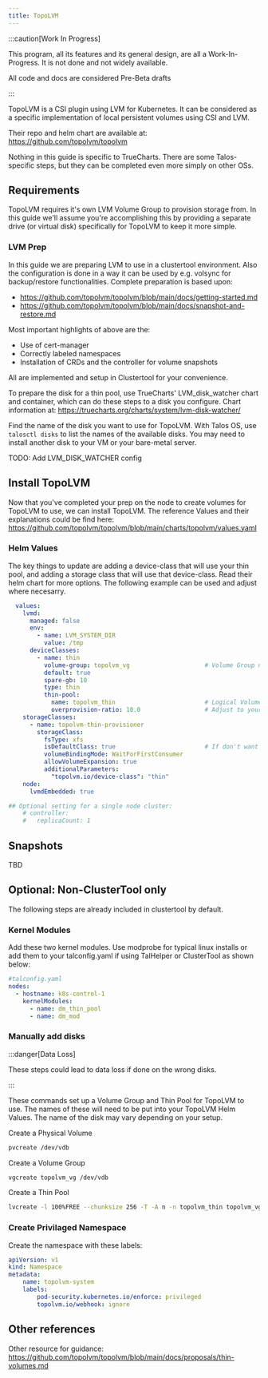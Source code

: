```yaml
---
title: TopoLVM
---
```



:::caution[Work In Progress]

This program, all its features and its general design, are all a Work-In-Progress. It is not done and not widely available.

All code and docs are considered Pre-Beta drafts

:::

TopoLVM is a CSI plugin using LVM for Kubernetes. It can be considered as a specific implementation of local persistent volumes using CSI and LVM.

Their repo and helm chart are available at: https://github.com/topolvm/topolvm

Nothing in this guide is specific to TrueCharts. There are some Talos-specific steps, but they can be completed even more simply on other OSs.

## Requirements

TopoLVM requires it's own LVM Volume Group to provision storage from. In this guide we'll assume you're accomplishing this by providing a separate drive (or virtual disk) specifically for TopoLVM to keep it more simple.


### LVM Prep
In this guide we are preparing LVM to use in a clustertool environment. Also the configuration is done in a way it can be used by e.g. volsync for backup/restore functionalities.
Complete preparation is based upon:
- https://github.com/topolvm/topolvm/blob/main/docs/getting-started.md
- https://github.com/topolvm/topolvm/blob/main/docs/snapshot-and-restore.md

Most important highlights of above are the:
- Use of cert-manager
- Correctly labeled namespaces
- Installation of CRDs and the controller for volume snapshots

All are implemented and setup in Clustertool for your convenience.

To prepare the disk for a thin pool, use TrueCharts' LVM_disk_watcher chart and container, which can do these steps to a disk you configure.
Chart information at: https://truecharts.org/charts/system/lvm-disk-watcher/

Find the name of the disk you want to use for TopoLVM. With Talos OS, use `talosctl disks` to list the names of the available disks. You may need to install another disk to your VM or your bare-metal server.

TODO: Add LVM_DISK_WATCHER config


## Install TopoLVM
Now that you've completed your prep on the node to create volumes for TopoLVM to use, we can install TopoLVM.
The reference Values and their explanations could be find here:
https://github.com/topolvm/topolvm/blob/main/charts/topolvm/values.yaml

### Helm Values

The key things to update are adding a device-class that will use your thin pool, and adding a storage class that will use that device-class. Read their helm chart for more options.
The following example can be used and adjust where necesarry.

```yaml
  values:
    lvmd:
      managed: false
      env:
        - name: LVM_SYSTEM_DIR
          value: /tmp
      deviceClasses:
        - name: thin
          volume-group: topolvm_vg                     # Volume Group name used in LVM_Disk_Watcher
          default: true                                
          spare-gb: 10
          type: thin
          thin-pool:
            name: topolvm_thin                         # Logical Volume name used in LVM_Disk_Watcher
            overprovision-ratio: 10.0                  # Adjust to your convenience
    storageClasses:
      - name: topolvm-thin-provisioner
        storageClass:
          fsType: xfs
          isDefaultClass: true                         # If don't want to have this as your Default Storage Class in your cluster, set to false.
          volumeBindingMode: WaitForFirstConsumer
          allowVolumeExpansion: true
          additionalParameters:
            "topolvm.io/device-class": "thin"
    node:
      lvmdEmbedded: true

## Optional setting for a single node cluster:
    # controller:
    #   replicaCount: 1
```

## Snapshots
TBD

## Optional: Non-ClusterTool only

The following steps are already included in clustertool by default.


### Kernel Modules

Add these two kernel modules. Use modprobe for typical linux installs or add them to your talconfig.yaml if using TalHelper or ClusterTool as shown below:
```yaml
#talconfig.yaml
nodes:
  - hostname: k8s-control-1
    kernelModules:
      - name: dm_thin_pool
      - name: dm_mod
```

### Manually add disks

:::danger[Data Loss]

These steps could lead to data loss if done on the wrong disks.

:::

These commands set up a Volume Group and Thin Pool for TopoLVM to use. The names of these will need to be put into your TopoLVM Helm Values. The name of the disk may vary depending on your setup.

Create a Physical Volume
```bash
pvcreate /dev/vdb
```
Create a Volume Group
```bash
vgcreate topolvm_vg /dev/vdb
```
Create a Thin Pool
```bash
lvcreate -l 100%FREE --chunksize 256 -T -A n -n topolvm_thin topolvm_vg
```

### Create Privilaged Namespace

Create the namespace with these labels:
```yaml
apiVersion: v1
kind: Namespace
metadata:
    name: topolvm-system
    labels:
        pod-security.kubernetes.io/enforce: privileged
        topolvm.io/webhook: ignore
```


## Other references

Other resource for guidance: https://github.com/topolvm/topolvm/blob/main/docs/proposals/thin-volumes.md
